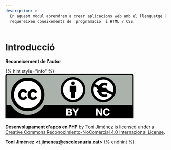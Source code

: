 ```yaml
---
description: >-
  En aquest mòdul aprendrem a crear aplicacions web amb el llenguatge PHP. Es
  requereixen coneixements de  programació  i HTML / CSS.
---
```


# Introducció

**Reconeixement de l'autor**

{% hint style="info" %}
![](.gitbook/assets/by-nc.eu.png)   
  
**Desenvolupament d'apps en PHP** by [Toni Jiménez](https://t-jimenez.gitbook.io/desenvolupament-d-apps-en-php/) is licensed under a [Creative Commons Reconocimiento-NoComercial 4.0 Internacional License](http://creativecommons.org/licenses/by-nc/4.0/).

**Toni Jiménez** [**&lt;t.jimenez@escolesnuria.cat**](mailto:t.jimenez@escolesnuria.cat)**&gt;**
{% endhint %}

  


